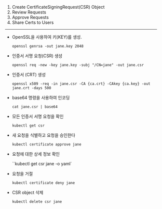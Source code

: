 1. Create CertificateSigningRequest(CSR) Object
2. Review Requests
3. Approve Requests
4. Share Certs to Users

---

* OpenSSL을 사용하여 키(KEY)를 생성.

  `openssl genrsa -out jane.key 2048`

* 인증서 서명 요청(CSR) 생성

  `openssl req -new -key jane.key -subj "/CN=jane" -out jane.csr`

* 인증서 (CRT) 생성

  `openssl x509 -req -in jane.csr -CA {ca.crt} -CAkey {ca.key} -out jane.crt -days 500`

* base64 명령을 사용하여 인코딩

  `cat jane.csr | base64`

* 모든 인증서 서명 요청을 확인

  `kubectl get csr`

* 새 요청을 식별하고 요청을 승인한다

  `kubectl certificate approve jane `
  
* 요청에 대한 상세 정보 확인

  ``kubectl get csr jane -o yaml`

* 요청을 거절

  `kubectl certificate deny jane`

* CSR object 삭제

  `kubectl delete csr jane`
